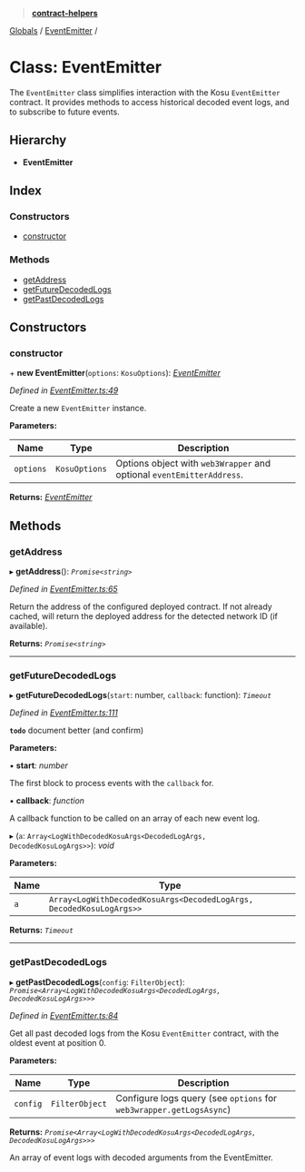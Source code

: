 > **[contract-helpers](../README.md)**

[Globals](../globals.md) / [EventEmitter](eventemitter.md) /

# Class: EventEmitter

The `EventEmitter` class simplifies interaction with the Kosu `EventEmitter`
contract. It provides methods to access historical decoded event logs, and
to subscribe to future events.

## Hierarchy

-   **EventEmitter**

## Index

### Constructors

-   [constructor](eventemitter.md#constructor)

### Methods

-   [getAddress](eventemitter.md#getaddress)
-   [getFutureDecodedLogs](eventemitter.md#getfuturedecodedlogs)
-   [getPastDecodedLogs](eventemitter.md#getpastdecodedlogs)

## Constructors

### constructor

\+ **new EventEmitter**(`options`: `KosuOptions`): _[EventEmitter](eventemitter.md)_

_Defined in [EventEmitter.ts:49](https://github.com/ParadigmFoundation/kosu-monorepo/blob/924d628e/packages/kosu-contract-helpers/src/EventEmitter.ts#L49)_

Create a new `EventEmitter` instance.

**Parameters:**

| Name      | Type          | Description                                                           |
| --------- | ------------- | --------------------------------------------------------------------- |
| `options` | `KosuOptions` | Options object with `web3Wrapper` and optional `eventEmitterAddress`. |

**Returns:** _[EventEmitter](eventemitter.md)_

## Methods

### getAddress

▸ **getAddress**(): _`Promise<string>`_

_Defined in [EventEmitter.ts:65](https://github.com/ParadigmFoundation/kosu-monorepo/blob/924d628e/packages/kosu-contract-helpers/src/EventEmitter.ts#L65)_

Return the address of the configured deployed contract. If not already cached,
will return the deployed address for the detected network ID (if available).

**Returns:** _`Promise<string>`_

---

### getFutureDecodedLogs

▸ **getFutureDecodedLogs**(`start`: number, `callback`: function): _`Timeout`_

_Defined in [EventEmitter.ts:111](https://github.com/ParadigmFoundation/kosu-monorepo/blob/924d628e/packages/kosu-contract-helpers/src/EventEmitter.ts#L111)_

**`todo`** document better (and confirm)

**Parameters:**

▪ **start**: _number_

The first block to process events with the `callback` for.

▪ **callback**: _function_

A callback function to be called on an array of each new event log.

▸ (`a`: `Array<LogWithDecodedKosuArgs<DecodedLogArgs, DecodedKosuLogArgs>>`): _void_

**Parameters:**

| Name | Type                                                                |
| ---- | ------------------------------------------------------------------- |
| `a`  | `Array<LogWithDecodedKosuArgs<DecodedLogArgs, DecodedKosuLogArgs>>` |

**Returns:** _`Timeout`_

---

### getPastDecodedLogs

▸ **getPastDecodedLogs**(`config`: `FilterObject`): _`Promise<Array<LogWithDecodedKosuArgs<DecodedLogArgs, DecodedKosuLogArgs>>>`_

_Defined in [EventEmitter.ts:84](https://github.com/ParadigmFoundation/kosu-monorepo/blob/924d628e/packages/kosu-contract-helpers/src/EventEmitter.ts#L84)_

Get all past decoded logs from the Kosu `EventEmitter` contract, with the
oldest event at position 0.

**Parameters:**

| Name     | Type           | Description                                                         |
| -------- | -------------- | ------------------------------------------------------------------- |
| `config` | `FilterObject` | Configure logs query (see `options` for `web3wrapper.getLogsAsync`) |

**Returns:** _`Promise<Array<LogWithDecodedKosuArgs<DecodedLogArgs, DecodedKosuLogArgs>>>`_

An array of event logs with decoded arguments from the EventEmitter.
